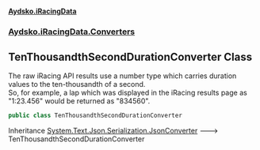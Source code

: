 #### [Aydsko.iRacingData](index.md 'index')
### [Aydsko.iRacingData.Converters](index.md#Aydsko.iRacingData.Converters 'Aydsko.iRacingData.Converters')

## TenThousandthSecondDurationConverter Class

The raw iRacing API results use a number type which carries duration values to the ten-thousandth of a second.  
So, for example, a lap which was displayed in the iRacing results page as "1:23.456" would be returned as "834560".

```csharp
public class TenThousandthSecondDurationConverter
```

Inheritance [System.Text.Json.Serialization.JsonConverter](https://docs.microsoft.com/en-us/dotnet/api/System.Text.Json.Serialization.JsonConverter 'System.Text.Json.Serialization.JsonConverter') &#129106; TenThousandthSecondDurationConverter